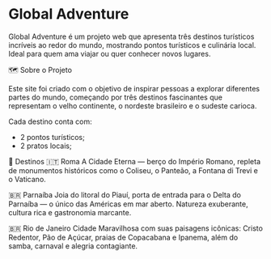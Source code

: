 # Global Adventure

Global Adventure é um projeto web que apresenta três destinos turísticos incríveis ao redor do mundo, mostrando pontos turísticos e culinária local. Ideal para quem ama viajar ou quer conhecer novos lugares. 

🗺️ Sobre o Projeto

Este site foi criado com o objetivo de inspirar pessoas a explorar diferentes partes do mundo, começando por três destinos fascinantes que representam o velho continente, o nordeste brasileiro e o sudeste carioca.

Cada destino conta com:
- 2 pontos turísticos;
- 2 pratos locais;

🌟 Destinos
🇮🇹 Roma
A Cidade Eterna — berço do Império Romano, repleta de monumentos históricos como o Coliseu, o Panteão, a Fontana di Trevi e o Vaticano.

🇧🇷 Parnaíba
Joia do litoral do Piauí, porta de entrada para o Delta do Parnaíba — o único das Américas em mar aberto. Natureza exuberante, cultura rica e gastronomia marcante.

🇧🇷 Rio de Janeiro
Cidade Maravilhosa com suas paisagens icônicas: Cristo Redentor, Pão de Açúcar, praias de Copacabana e Ipanema, além do samba, carnaval e alegria contagiante.
